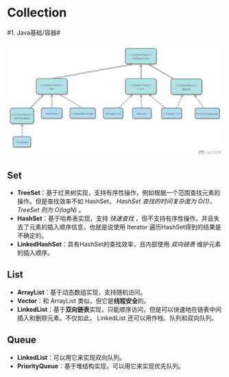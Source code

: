 # Collection 
#1. Java基础/容器#

![](Collection/Collection.jpeg)

## Set
* **TreeSet**：基于红黑树实现，支持有序性操作，例如根据一个范围查找元素的操作。但是查找效率不如 HashSet， _HashSet 查找的时间复杂度为 O(1)，TreeSet 则为 O(logN)_ 。 
* **HashSet**：基于哈希表实现，支持 _快速查找_ ，但不支持有序性操作。并且失去了元素的插入顺序信息，也就是说使用 Iterator 遍历HashSet得到的结果是不确定的。 
* **LinkedHashSet**：具有HashSet的查找效率，且内部使用 _双向链表_ 维护元素的插入顺序。

## List
* **ArrayList**：基于动态数组实现，支持随机访问。 
* **Vector**：和 ArrayList 类似，但它是**线程安全**的。 
* **LinkedList**：基于**双向链表**实现，只能顺序访问，但是可以快速地在链表中间插入和删除元素。不仅如此， LinkedList 还可以用作栈、队列和双向队列。

## Queue
* **LinkedList**：可以用它来实现双向队列。 
* **PriorityQueue**：基于堆结构实现，可以用它来实现优先队列。
